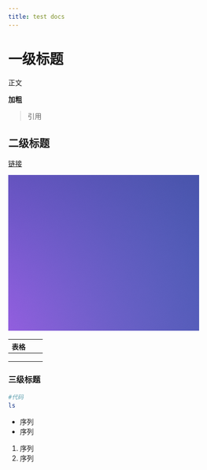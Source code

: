 ```yaml
---
title: test docs
---
```


<!-- Your site content here -->

# 一级标题

正文

**加粗**

> 引用



## 二级标题



[链接](https://github.com/liliang9693/docstest)



![image-20230313104926741](index.assets/image-20230313104926741.png)

| 表格 |      |      |
| ---- | ---- | ---- |
|      |      |      |
|      |      |      |
|      |      |      |



### 三级标题

```bash
#代码
ls
```

- 序列
- 序列



1. 序列
2. 序列